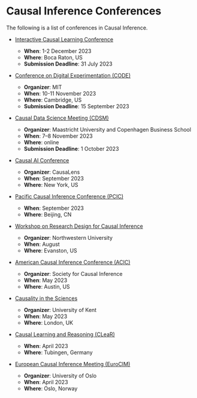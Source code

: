 # Causal Inference Conferences

The following is a list of conferences in Causal Inference.

- [Interactive Causal Learning Conference](http://interactivecausallearning.com/2023/)
  - **When**: 1-2 December 2023
  - **Where**: Boca Raton, US
  - **Submission Deadline**: 31 July 2023

- [Conference on Digital Experimentation (CODE)](https://ide.mit.edu/events/2023-conference-on-digital-experimentation-mit-codemit/)
  - **Organizer**: MIT
  - **When**: 10-11 November 2023
  - **Where**: Cambridge, US
  - **Submission Deadline**: 15 September 2023
 
- [Causal Data Science Meeting (CDSM)](https://www.causalscience.org/meeting/)
  - **Organizer**: Maastricht University and Copenhagen Business School
  - **When**:  7–8 November 2023
  - **Where**: online
  - **Submission Deadline**: 1 October 2023

- [Causal AI Conference](https://www.causalaiconference.com/)
  - **Organizer**: CausaLens
  - **When**: September 2023
  - **Where**: New York, US

- [Pacific Causal Inference Conference (PCIC)](https://sci-info.org/annual-meeting/)
  - **When**: September 2023
  - **Where**: Beijing, CN

- [Workshop on Research Design for Causal Inference](https://www.law.northwestern.edu/research-faculty/events/conferences/causalinference/)
  - **Organizer**: Northwestern University
  - **When**: August
  - **Where**: Evanston, US

- [American Causal Inference Conference (ACIC)](https://sci-info.org/annual-meeting/)
  - **Organizer**: Society for Causal Inference
  - **When**: May 2023
  - **Where**: Austin, US

- [Causality in the Sciences](https://blogs.kent.ac.uk/jonw/conferences/cits/)
  - **Organizer**: University of Kent
  - **When**: May 2023
  - **Where**: London, UK

- [Causal Learning and Reasoning (CLeaR)](https://www.cclear.cc/)
  - **When**: April 2023
  - **Where**: Tubingen, Germany

- [European Causal Inference Meeting (EuroCIM)](https://www.eurocim.org/)
  - **Organizer**: University of Oslo
  - **When**: April 2023
  - **Where**: Oslo, Norway
